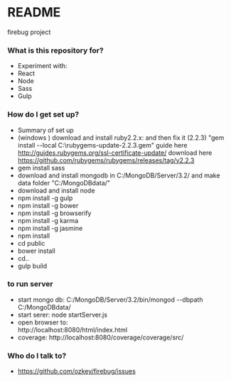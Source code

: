# README #

firebug project

### What is this repository for? ###

* Experiment with:
* React
* Node
* Sass
* Gulp


### How do I get set up? ###

* Summary of set up
* (windows ) download and install ruby2.2.x: and then fix it (2.2.3) "gem install --local C:\rubygems-update-2.2.3.gem" guide here http://guides.rubygems.org/ssl-certificate-update/  download here https://github.com/rubygems/rubygems/releases/tag/v2.2.3
* gem install sass
* download and install mongodb in C:/MongoDB/Server/3.2/ and make data folder "C:/MongoDBdata/"
* download and install node
* npm install -g gulp
* npm install -g bower
* npm install -g browserify
* npm install -g karma
* npm install -g jasmine
* npm install
* cd public
* bower install
* cd..
* gulp build

### to run server ###

* start mongo db:
  C:/MongoDB/Server/3.2/bin/mongod --dbpath C:/MongoDBdata/
* start serer:
  node startServer.js
* open browser to:  
  http://localhost:8080/html/index.html
* coverage:
  http://localhost:8080/coverage/coverage/src/

### Who do I talk to? ###

* https://github.com/ozkey/firebug/issues


